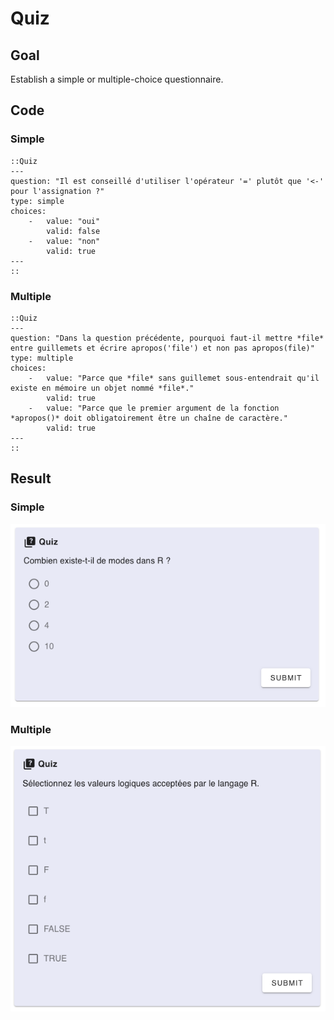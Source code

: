 # Quiz

## Goal

Establish a simple or multiple-choice questionnaire.

## Code

### Simple

```
::Quiz
---
question: "Il est conseillé d'utiliser l'opérateur '=' plutôt que '<-' pour l'assignation ?"
type: simple
choices:
    -   value: "oui"
        valid: false
    -   value: "non"
        valid: true
---
::
```

### Multiple

```
::Quiz
---
question: "Dans la question précédente, pourquoi faut-il mettre *file* entre guillemets et écrire apropos('file') et non pas apropos(file)"
type: multiple
choices:
    -   value: "Parce que *file* sans guillemet sous-entendrait qu'il existe en mémoire un objet nommé *file*."
        valid: true
    -   value: "Parce que le premier argument de la fonction *apropos()* doit obligatoirement être un chaîne de caractère."
        valid: true
---
::
```

## Result

### Simple

![simple](./images/simple.png)

### Multiple

![multiple](./images/multiple.png)